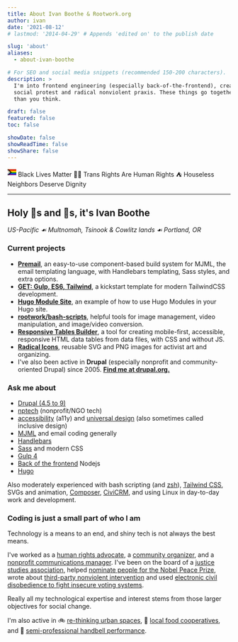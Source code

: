 ```yaml
---
title: About Ivan Boothe & Rootwork.org
author: ivan
date: '2021-08-12'
# lastmod: '2014-04-29' # Appends 'edited on' to the publish date

slug: 'about'
aliases:
  - about-ivan-boothe

# For SEO and social media snippets (recommended 150-200 characters).
description: >
  I'm into frontend engineering (especially back-of-the-frontend), creative
  social protest and radical nonviolent praxis. These things go together more
  than you think.

draft: false
featured: false
toc: false

showDate: false
showReadTime: false
showShare: false
---
```


<svg width="20" height="20" xmlns="http://www.w3.org/2000/svg" viewBox="0 0 6000 3810">
<title>Progress Pride flag by Daniel Quasar</title>
<rect fill="#750787" width="6000" height="3810"/>
<rect fill="#004dff" width="6000" height="3175"/>
<rect fill="#008026" width="6000" height="2540"/>
<rect fill="#ffed00" width="6000" height="1905"/>
<rect fill="#ff8c00" width="6000" height="1270"/>
<rect fill="#e40303" width="6000" height="635"/>
<polygon points="-1,960 950,1905 -1,2850" fill="#ffffff" />
<polygon points="-1,960 -1,480 1420,1905 -1,3330 -1,2850 950,1905" fill="#ffafc8" />
<polygon points="-1,480 -1,0 1912,1905 -1,3810 -1,3330 1420,1905 -1,480" fill="#74d7ee" />
<polygon points="-1,0 1912,1905 -1,3810 480,3810 2384,1905 480,0" fill="#613915" />
<polygon points="480,0 960,0 2864,1905 960,3810 480,3810 2384 1905 480,0" fill="#000000" />
</svg> Black Lives Matter ✊🏽 Trans Rights Are Human Rights ⛺ Houseless Neighbors Deserve Dignity

---

## Holy 🦎s and 🦄s, it's Ivan Boothe

_US-Pacific ☙ Multnomah, Tsinook & Cowlitz lands ☙ Portland, OR_

### Current projects

- **[Premail](https://premail.dev)**, an easy-to-use component-based build
  system for MJML, the email templating language, with Handlebars templating,
  Sass styles, and extra options.
- **[GET: Gulp, ES6, Tailwind](https://github.com/rootwork/GET)**, a kickstart
  template for modern TailwindCSS development.
- **[Hugo Module Site](https://github.com/rootwork/hugo-module-site)**, an
  example of how to use Hugo Modules in your Hugo site.
- **[rootwork/bash-scripts](https://github.com/rootwork/bash-scripts)**, helpful
  tools for image management, video manipulation, and image/video conversion.
- **[Responsive Tables Builder](https://github.com/rootwork/responsive-tables-builder)**,
  a tool for creating mobile-first, accessible, responsive HTML data tables from
  data files, with CSS and without JS.
- **[Radical Icons](https://gitlab.com/radicons/radicons)**, reusable SVG and
  PNG images for activist art and organizing.
- I've also been active in **Drupal** (especially nonprofit and
  community-oriented Drupal) since 2005.
  **[Find me at drupal.org.](https://www.drupal.org/u/rootwork)**

### Ask me about

- [Drupal (4.5 to 9)](https://www.drupal.org/)
- [nptech](https://www.nten.org/) (nonprofit/NGO tech)
- [accessibility](https://www.a11yproject.com/) (a11y) and
  [universal design](https://universaldesign.ie/What-is-Universal-Design/The-7-Principles/)
  (also sometimes called inclusive design)
- [MJML](https://mjml.io/) and email coding generally
- [Handlebars](https://handlebarsjs.com/)
- [Sass](https://sass-lang.com/) and modern CSS
- [Gulp 4](https://gulpjs.com/)
- [Back of the frontend](https://css-tricks.com/front-of-the-front-back-of-the-front/)
  Nodejs
- [Hugo](https://gohugo.io/)

Also moderately experienced with bash scripting (and
[zsh](https://www.zsh.org/)), [Tailwind CSS](https://tailwindcss.com/), SVGs and
animation, [Composer](https://getcomposer.org/),
[CiviCRM](https://civicrm.org/), and using Linux in day-to-day work and
development.

<!-- [![Drupal](https://raw.githubusercontent.com/devicons/devicon/master/icons/drupal/drupal-plain-wordmark.svg)](https://www.drupal.org/) [![nodejs](https://raw.githubusercontent.com/devicons/devicon/master/icons/nodejs/nodejs-original-wordmark.svg)](https://nodejs.org) [![gulp](https://raw.githubusercontent.com/devicons/devicon/master/icons/gulp/gulp-plain.svg)](https://gulpjs.com) [![sass](https://raw.githubusercontent.com/devicons/devicon/master/icons/sass/sass-original.svg)](https://sass-lang.com) [![html5](https://raw.githubusercontent.com/devicons/devicon/master/icons/html5/html5-original-wordmark.svg)](https://html.spec.whatwg.org/multipage/) [![css3](https://raw.githubusercontent.com/devicons/devicon/master/icons/css3/css3-original-wordmark.svg)](https://www.w3.org/Style/CSS/) [![javascript](https://raw.githubusercontent.com/devicons/devicon/master/icons/javascript/javascript-original.svg)](https://developer.mozilla.org/en-US/docs/Web/JavaScript) [![hugo](https://api.iconify.design/logos-hugo.svg)](https://gohugo.io/) [![tailwind](https://raw.githubusercontent.com/devicons/devicon/master/icons/tailwindcss/tailwindcss-plain.svg)](https://tailwindcss.com/) [![bash](https://raw.githubusercontent.com/devicons/devicon/master/icons/handlebars/handlebars-original-wordmark.svg)](https://handlebarsjs.com/) [![bash](https://raw.githubusercontent.com/devicons/devicon/master/icons/bash/bash-original.svg)](https://www.gnu.org/software/bash/) [![git](https://raw.githubusercontent.com/devicons/devicon/master/icons/git/git-original-wordmark.svg)](https://git-scm.com/) [![linux](https://raw.githubusercontent.com/devicons/devicon/master/icons/linux/linux-original.svg)](https://www.linux.org/) -->

### Coding is just a small part of who I am

Technology is a means to an end, and shiny tech is not always the best means.

I've worked as a
[human rights advocate](https://web.archive.org/web/20080131080116/http://www.genocideintervention.net/),
a
[community organizer](https://web.archive.org/web/20111226083543/http://www.casinofreephilly.org:80/),
and a [nonprofit communications manager](https://forusa.org/). I've been on the
board of a [justice studies association](https://www.peacejusticestudies.org/),
helped
[nominate people for the Nobel Peace Prize](https://www.afsc.org/content/afsc-and-nobel-peace-prize),
wrote about
[third-party nonviolent intervention](https://works.swarthmore.edu/fac-soc-anth/29/)
and used
[electronic civil disobedience to fight insecure voting systems](https://web.archive.org/web/20050204141450/https://www.why-war.com/features/2003/11/diebold_analyzed.html).

Really all my technological expertise and interest stems from those larger
objectives for social change.

I'm also active in 🚲 [re-thinking urban spaces](https://www.streetsblog.org/),
🥕 [local food cooperatives](https://www.peoples.coop/), and 🔔
[semi-professional handbell performance](https://www.bellsofthecascades.org/about).

<!--
### Stats

Leaderboards are harmful to open-source development and sustainable communities
generally (read Cory Doctorow's
[_Walkaway_](https://www.worldcat.org/title/walkaway-a-novel/oclc/1159178249&referer=brief_results))
but insofar as some folks feel they need impersonal metrics of comparison, here
are mine:

![GitHub stats](https://github-readme-stats.vercel.app/api?username=rootwork&custom_title=This+means+nothing:+Ivan+Boothe+%40rootwork+on+GitHub&show_icons=true&locale=en&count_private=true&theme=radical&title_color=eeeeee&text_color=eeeeee&icon_color=eeeeee&hide_border=true&border_radius=25&bg_color=30,312E81,881337,1E3A8A)
-->
